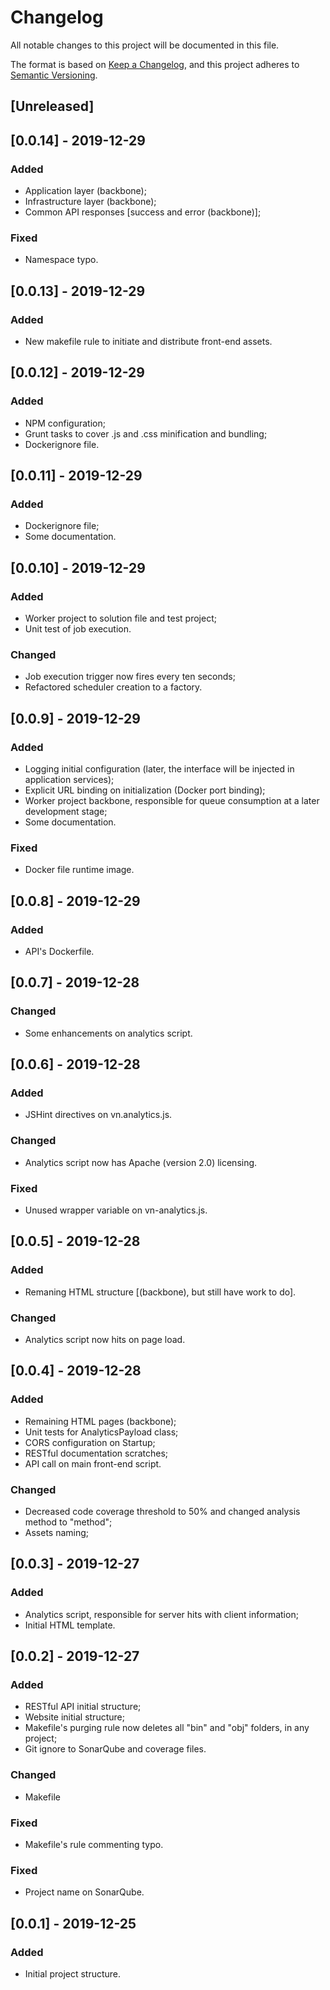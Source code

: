 # Changelog
All notable changes to this project will be documented in this file.

The format is based on [Keep a Changelog](https://keepachangelog.com/en/1.0.0/),
and this project adheres to [Semantic Versioning](https://semver.org/spec/v2.0.0.html).

## [Unreleased]

## [0.0.14] - 2019-12-29
### Added
- Application layer (backbone);
- Infrastructure layer (backbone);
- Common API responses [success and error (backbone)];

### Fixed
- Namespace typo.

## [0.0.13] - 2019-12-29
### Added
- New makefile rule to initiate and distribute front-end assets.

## [0.0.12] - 2019-12-29
### Added
- NPM configuration;
- Grunt tasks to cover .js and .css minification and bundling;
- Dockerignore file.

## [0.0.11] - 2019-12-29
### Added
- Dockerignore file;
- Some documentation.

## [0.0.10] - 2019-12-29
### Added
- Worker project to solution file and test project;
- Unit test of job execution.

### Changed
- Job execution trigger now fires every ten seconds;
- Refactored scheduler creation to a factory.

## [0.0.9] - 2019-12-29
### Added
- Logging initial configuration (later, the interface will be injected in application services);
- Explicit URL binding on initialization (Docker port binding);
- Worker project backbone, responsible for queue consumption at a later development stage;
- Some documentation.

### Fixed
- Docker file runtime image.

## [0.0.8] - 2019-12-29
### Added
- API's Dockerfile.

## [0.0.7] - 2019-12-28
### Changed
- Some enhancements on analytics script.

## [0.0.6] - 2019-12-28
### Added
- JSHint directives on vn.analytics.js.

### Changed
- Analytics script now has Apache (version 2.0) licensing.

### Fixed
- Unused wrapper variable on vn-analytics.js.

## [0.0.5] - 2019-12-28
### Added
- Remaning HTML structure [(backbone), but still have work to do].

### Changed
- Analytics script now hits on page load.

## [0.0.4] - 2019-12-28
### Added
- Remaining HTML pages (backbone);
- Unit tests for AnalyticsPayload class;
- CORS configuration on Startup;
- RESTful documentation scratches;
- API call on main front-end script.

### Changed
- Decreased code coverage threshold to 50% and changed analysis method to "method";
- Assets naming;

## [0.0.3] - 2019-12-27
### Added
- Analytics script, responsible for server hits with client information;
- Initial HTML template.

## [0.0.2] - 2019-12-27
### Added
- RESTful API initial structure;
- Website initial structure;
- Makefile's purging rule now deletes all "bin" and "obj" folders, in any project;
- Git ignore to SonarQube and coverage files.

### Changed
- Makefile

### Fixed
- Makefile's rule commenting typo.

### Fixed
- Project name on SonarQube.

## [0.0.1] - 2019-12-25
### Added
- Initial project structure.
